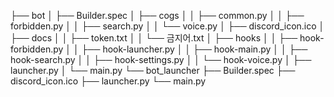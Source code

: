 ├── bot
│   ├── Builder.spec
│   ├── cogs
│   │   ├── common.py
│   │   ├── forbidden.py
│   │   ├── search.py
│   │   └── voice.py
│   ├── discord_icon.ico
│   ├── docs
│   │   ├── token.txt
│   │   └── 금지어.txt
│   ├── hooks
│   │   ├── hook-forbidden.py
│   │   ├── hook-launcher.py
│   │   ├── hook-main.py
│   │   ├── hook-search.py
│   │   ├── hook-settings.py
│   │   └── hook-voice.py
│   ├── launcher.py
│   └── main.py
└── bot_launcher
    ├── Builder.spec
    ├── discord_icon.ico
    ├── launcher.py
    └── main.py